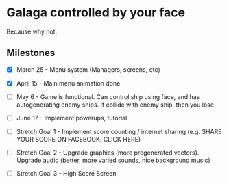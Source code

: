 # Galaga controlled by your face
Because why not.

## Milestones
 - [X] March 25 - Menu system (Managers, screens, etc)

 - [X] April 15 - Main menu animation done

 - [ ] May 6 - Game is functional. Can control ship using face, and has autogenerating enemy ships. If collide with enemy ship, then you lose.  

 - [ ] June 17 - Implement powerups, tutorial.

 - [ ] Stretch Goal 1 - Implement score counting / internet sharing  (e.g. SHARE YOUR SCORE ON FACEBOOK. CLICK HERE)

 - [ ] Stretch Goal 2 - Upgrade graphics (more pregenerated vectors). Upgrade audio (better, more varied sounds, nice background music)

 - [ ] Stretch Goal 3 - High Score Screen

